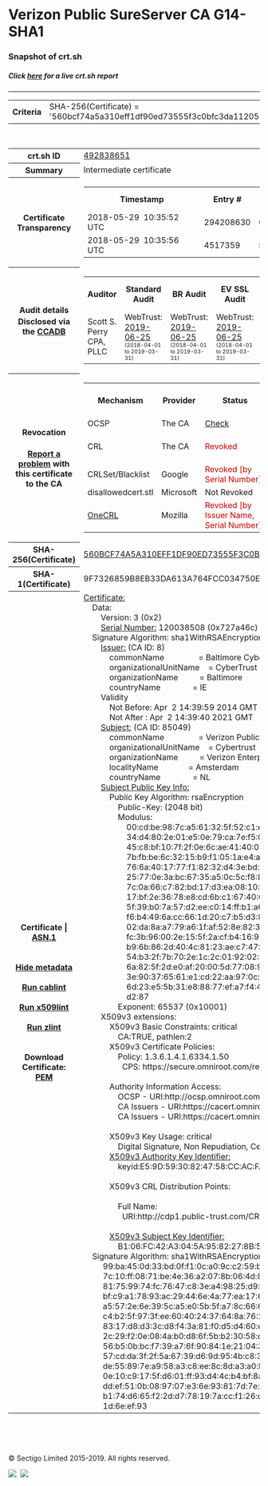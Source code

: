# Verizon Public SureServer CA G14-SHA1
### Snapshot of crt.sh
##### Click [here](https://crt.sh/?q=560BCF74A5A310EFF1DF90ED73555F3C0BFC3DA1120594D2DB21DF0B2EDFBADB) for a live crt.sh report

---
<!DOCTYPE HTML PUBLIC "-//W3C//DTD HTML 4.0 Transitional//EN">
<HTML>

<BODY>

<TABLE>
  <TR>
    <TH class="outer">Criteria</TH>
    <TD class="outer">SHA-256(Certificate) = '560bcf74a5a310eff1df90ed73555f3c0bfc3da1120594d2db21df0b2edfbadb'</TD>
  </TR>
</TABLE>
<BR>
<TABLE>
  <TR>
    <TH class="outer">crt.sh ID</TH>
    <TD class="outer"><A href="?id=492838651">492838651</A></TD>
  </TR>
  <TR>
    <TH class="outer">Summary</TH>
    <TD class="outer">Intermediate certificate</TD>
  </TR>
  <TR>
    <TH class="outer">Certificate<BR>Transparency</TH>
    <TD class="outer">
<TABLE class="options" style="margin-left:0px">
  <TR>
    <TH>Timestamp</TH>
    <TH>Entry #</TH>
    <TH>Log Operator</TH>
    <TH>Log URL</TH>
  </TR>
  <TR>
    <TD>2018-05-29&nbsp; <FONT class="small">10:35:52 UTC</FONT></TD>
    <TD>294208630</TD>
    <TD>Google</TD>
    <TD>https://ct.googleapis.com/rocketeer</TD>
  </TR>
  <TR>
    <TD>2018-05-29&nbsp; <FONT class="small">10:35:56 UTC</FONT></TD>
    <TD>4517359</TD>
    <TD>Sectigo</TD>
    <TD>https://dodo.ct.comodo.com</TD>
  </TR>
</TABLE>
    </TD>
  </TR>
  <TR>
    <TH class="outer">Audit details<BR>
      <DIV class="small" style="padding-top:3px">Disclosed via the
        <A href="//ccadb-public.secure.force.com/mozilla/PublicAllIntermediateCerts" target="_blank">CCADB</A></DIV>
    </TH>
    <TD class="outer">
<TABLE class="options" style="margin-left:0px">
  <TR>
    <TH>Auditor</TH>
    <TH>Standard Audit</TH>
    <TH>BR Audit</TH>
    <TH>EV SSL Audit</TH>
    <TH>Documents</TH>
    <TH>CCADB</TH>
    <TH>Root Owner / Certificate</TH>
  </TR>
  <TR>
    <TD style="vertical-align:middle">Scott S. Perry CPA, PLLC</TD>
    <TD>WebTrust:
      <A href="https://www.cpacanada.ca/generichandlers/CPACHandler.ashx?attachmentid=230845" target="_blank">2019-06-25</A>
      <BR><FONT style="font-size:8pt">(2018-04-01 to 2019-03-31)</FONT></TD>
    <TD>WebTrust:
      <A href="https://www.cpacanada.ca/generichandlers/CPACHandler.ashx?attachmentid=230846" target="_blank">2019-06-25</A>
      <BR><FONT style="font-size:8pt">(2018-04-01 to 2019-03-31)</FONT></TD>
    <TD>WebTrust:
      <A href="https://www.cpacanada.ca/generichandlers/CPACHandler.ashx?attachmentid=230847" target="_blank">2019-06-25</A>
      <BR><FONT style="font-size:8pt">(2018-04-01 to 2019-03-31)</FONT></TD>
    <TD>
      <A href="https://content.digicert.com/wp-content/uploads/2019/04/DigiCert_CP_v418.pdf" target="blank">CP</A>
      <A href="https://content.digicert.com/wp-content/uploads/2019/04/DigiCert_CPS_v418.pdf" target="blank">CPS</A>
    </TD>
    <TD><A href="//ccadb.force.com/0011J00001FxjuAQAR" target="_blank">0011J00001FxjuAQAR</A></TD>
    <TD><A href="/?id=76">DigiCert</A></TD>
  </TR>
</TABLE>
    </TD>
  </TR>
  <TR>
    <TH class="outer">Revocation<BR><BR>
      <DIV class="small" style="padding-top:3px"><A href="?id=492838651&opt=problemreporting">Report a problem</A> with<BR>this certificate to the CA</DIV></TH>
    <TD class="outer">
      <TABLE class="options" style="margin-left:0px">
        <TR>
          <TH>Mechanism</TH>
          <TH>Provider</TH>
          <TH>Status</TH>
          <TH>Revocation Date</TH>
          <TH>Last Observed in CRL</TH>
          <TH>Last Checked <SPAN style="color:#CC0000;vertical-align:middle;font-size:70%;font-weight:normal">(Error)</SPAN></TH>
        </TR>
        <TR>
          <TD>OCSP</TD>
          <TD>The CA</TD>
          <TD><A href="?id=492838651&opt=ocsp">Check</A></TD>
          <TD><SPAN style="color:#888888">?</SPAN></TD>
          <TD><SPAN style="color:#888888">n/a</SPAN></TD>
          <TD><SPAN style="color:#888888">?</SPAN></TD>
        </TR>
        <TR>
          <TD>CRL</TD>
          <TD>The CA</TD>
          <TD><SPAN style="color:#CC0000">Revoked</SPAN></TD><TD>2018-07-25&nbsp; <FONT class="small">16:49:39 UTC</FONT></TD><TD>2019-11-27&nbsp; <FONT class="small">00:33:19 UTC</FONT></TD><TD>2019-12-04&nbsp; <FONT class="small">20:05:09 UTC</FONT></TD>
        </TR>
        <TR>
          <TD>CRLSet/Blacklist</TD>
          <TD>Google</TD>
          <TD><SPAN style="color:#CC0000">Revoked [by Serial Number]</SPAN></TD>
          <TD><SPAN style="color:#888888">n/a</SPAN></TD>
          <TD><SPAN style="color:#888888">n/a</SPAN></TD>
          <TD><SPAN style="color:#888888">n/a</SPAN></TD>
        </TR>
        <TR>
          <TD>disallowedcert.stl</TD>
          <TD>Microsoft</TD>
          <TD>Not Revoked</TD>
          <TD><SPAN style="color:#888888">n/a</SPAN></TD>
          <TD><SPAN style="color:#888888">n/a</SPAN></TD>
          <TD><SPAN style="color:#888888">n/a</SPAN></TD>
        </TR>
        <TR>
          <TD><A href="/mozilla-onecrl" target="_blank">OneCRL</A></TD>
          <TD>Mozilla</TD>
          <TD><SPAN style="color:#CC0000">Revoked [by Issuer Name, Serial Number]</SPAN></TD><TD>2018-08-17&nbsp; <FONT class="small">22:24:14 UTC</FONT></TD>
          <TD><SPAN style="color:#888888">n/a</SPAN></TD>
          <TD><SPAN style="color:#888888">n/a</SPAN></TD>
        </TR>
      </TABLE>
    </TD>
  </TR>
  <TR>
    <TH class="outer">SHA-256(Certificate)</TH>
    <TD class="outer"><A href="//censys.io/certificates/560bcf74a5a310eff1df90ed73555f3c0bfc3da1120594d2db21df0b2edfbadb">560BCF74A5A310EFF1DF90ED73555F3C0BFC3DA1120594D2DB21DF0B2EDFBADB</A></TD>
  </TR>
  <TR>
    <TH class="outer">SHA-1(Certificate)</TH>
    <TD class="outer">9F7326859B8EB33DA613A764FCC034750EC5C6D0</TD>
  </TR>
  <TR>
    <TH class="outer">Certificate | <A href="?asn1=492838651">ASN.1</A>
      <SPAN class="small"><BR>
      <BR><BR><A href="?id=492838651&opt=nometadata">Hide metadata</A>
      <BR><BR><A href="?id=492838651&opt=cablint">Run cablint</A>
      <BR><BR><A href="?id=492838651&opt=x509lint">Run x509lint</A>
      <BR><BR><A href="?id=492838651&opt=zlint">Run zlint</A>
      <BR><BR><BR>Download Certificate: <A href="?d=492838651">PEM</A>
      </SPAN>
    </TH>
    <TD class="text"><A href="?d=492838651">Certificate:</A><BR>&nbsp;&nbsp;&nbsp;&nbsp;Data:<BR>&nbsp;&nbsp;&nbsp;&nbsp;&nbsp;&nbsp;&nbsp;&nbsp;Version:&nbsp;3&nbsp;(0x2)<BR>&nbsp;&nbsp;&nbsp;&nbsp;&nbsp;&nbsp;&nbsp;&nbsp;<A href="?serial=0727a46c">Serial&nbsp;Number:</A>&nbsp;120038508&nbsp;(0x727a46c)<BR>&nbsp;&nbsp;&nbsp;&nbsp;Signature&nbsp;Algorithm:&nbsp;sha1WithRSAEncryption<BR>&nbsp;&nbsp;&nbsp;&nbsp;&nbsp;&nbsp;&nbsp;&nbsp;<A href="?caid=8">Issuer:</A> <SPAN class="small">(CA ID: 8)</SPAN><BR>&nbsp;&nbsp;&nbsp;&nbsp;&nbsp;&nbsp;&nbsp;&nbsp;&nbsp;&nbsp;&nbsp;&nbsp;commonName&nbsp;&nbsp;&nbsp;&nbsp;&nbsp;&nbsp;&nbsp;&nbsp;&nbsp;&nbsp;&nbsp;&nbsp;&nbsp;&nbsp;&nbsp;&nbsp;=&nbsp;Baltimore&nbsp;CyberTrust&nbsp;Root<BR>&nbsp;&nbsp;&nbsp;&nbsp;&nbsp;&nbsp;&nbsp;&nbsp;&nbsp;&nbsp;&nbsp;&nbsp;organizationalUnitName&nbsp;&nbsp;&nbsp;&nbsp;=&nbsp;CyberTrust<BR>&nbsp;&nbsp;&nbsp;&nbsp;&nbsp;&nbsp;&nbsp;&nbsp;&nbsp;&nbsp;&nbsp;&nbsp;organizationName&nbsp;&nbsp;&nbsp;&nbsp;&nbsp;&nbsp;&nbsp;&nbsp;&nbsp;&nbsp;=&nbsp;Baltimore<BR>&nbsp;&nbsp;&nbsp;&nbsp;&nbsp;&nbsp;&nbsp;&nbsp;&nbsp;&nbsp;&nbsp;&nbsp;countryName&nbsp;&nbsp;&nbsp;&nbsp;&nbsp;&nbsp;&nbsp;&nbsp;&nbsp;&nbsp;&nbsp;&nbsp;&nbsp;&nbsp;&nbsp;=&nbsp;IE<BR>&nbsp;&nbsp;&nbsp;&nbsp;&nbsp;&nbsp;&nbsp;&nbsp;Validity<BR>&nbsp;&nbsp;&nbsp;&nbsp;&nbsp;&nbsp;&nbsp;&nbsp;&nbsp;&nbsp;&nbsp;&nbsp;Not&nbsp;Before:&nbsp;Apr&nbsp;&nbsp;2&nbsp;14:39:59&nbsp;2014&nbsp;GMT<BR>&nbsp;&nbsp;&nbsp;&nbsp;&nbsp;&nbsp;&nbsp;&nbsp;&nbsp;&nbsp;&nbsp;&nbsp;Not&nbsp;After&nbsp;:&nbsp;Apr&nbsp;&nbsp;2&nbsp;14:39:40&nbsp;2021&nbsp;GMT<BR>&nbsp;&nbsp;&nbsp;&nbsp;&nbsp;&nbsp;&nbsp;&nbsp;<A href="?caid=85049">Subject:</A> <SPAN class="small">(CA ID: 85049)</SPAN><BR>&nbsp;&nbsp;&nbsp;&nbsp;&nbsp;&nbsp;&nbsp;&nbsp;&nbsp;&nbsp;&nbsp;&nbsp;commonName&nbsp;&nbsp;&nbsp;&nbsp;&nbsp;&nbsp;&nbsp;&nbsp;&nbsp;&nbsp;&nbsp;&nbsp;&nbsp;&nbsp;&nbsp;&nbsp;=&nbsp;Verizon&nbsp;Public&nbsp;SureServer&nbsp;CA&nbsp;G14-SHA1<BR>&nbsp;&nbsp;&nbsp;&nbsp;&nbsp;&nbsp;&nbsp;&nbsp;&nbsp;&nbsp;&nbsp;&nbsp;organizationalUnitName&nbsp;&nbsp;&nbsp;&nbsp;=&nbsp;Cybertrust<BR>&nbsp;&nbsp;&nbsp;&nbsp;&nbsp;&nbsp;&nbsp;&nbsp;&nbsp;&nbsp;&nbsp;&nbsp;organizationName&nbsp;&nbsp;&nbsp;&nbsp;&nbsp;&nbsp;&nbsp;&nbsp;&nbsp;&nbsp;=&nbsp;Verizon&nbsp;Enterprise&nbsp;Solutions<BR>&nbsp;&nbsp;&nbsp;&nbsp;&nbsp;&nbsp;&nbsp;&nbsp;&nbsp;&nbsp;&nbsp;&nbsp;localityName&nbsp;&nbsp;&nbsp;&nbsp;&nbsp;&nbsp;&nbsp;&nbsp;&nbsp;&nbsp;&nbsp;&nbsp;&nbsp;&nbsp;=&nbsp;Amsterdam<BR>&nbsp;&nbsp;&nbsp;&nbsp;&nbsp;&nbsp;&nbsp;&nbsp;&nbsp;&nbsp;&nbsp;&nbsp;countryName&nbsp;&nbsp;&nbsp;&nbsp;&nbsp;&nbsp;&nbsp;&nbsp;&nbsp;&nbsp;&nbsp;&nbsp;&nbsp;&nbsp;&nbsp;=&nbsp;NL<BR>&nbsp;&nbsp;&nbsp;&nbsp;&nbsp;&nbsp;&nbsp;&nbsp;<A href="?spkisha256=12c3b1afcc80b56d095c74c4cb972f10188562d2d3db193469ab45b081891f86">Subject&nbsp;Public&nbsp;Key&nbsp;Info:</A><BR>&nbsp;&nbsp;&nbsp;&nbsp;&nbsp;&nbsp;&nbsp;&nbsp;&nbsp;&nbsp;&nbsp;&nbsp;Public&nbsp;Key&nbsp;Algorithm:&nbsp;rsaEncryption<BR>&nbsp;&nbsp;&nbsp;&nbsp;&nbsp;&nbsp;&nbsp;&nbsp;&nbsp;&nbsp;&nbsp;&nbsp;&nbsp;&nbsp;&nbsp;&nbsp;Public-Key:&nbsp;(2048&nbsp;bit)<BR>&nbsp;&nbsp;&nbsp;&nbsp;&nbsp;&nbsp;&nbsp;&nbsp;&nbsp;&nbsp;&nbsp;&nbsp;&nbsp;&nbsp;&nbsp;&nbsp;Modulus:<BR>&nbsp;&nbsp;&nbsp;&nbsp;&nbsp;&nbsp;&nbsp;&nbsp;&nbsp;&nbsp;&nbsp;&nbsp;&nbsp;&nbsp;&nbsp;&nbsp;&nbsp;&nbsp;&nbsp;&nbsp;00:cd:be:98:7c:a5:61:32:5f:52:c1:ea:c6:00:54:<BR>&nbsp;&nbsp;&nbsp;&nbsp;&nbsp;&nbsp;&nbsp;&nbsp;&nbsp;&nbsp;&nbsp;&nbsp;&nbsp;&nbsp;&nbsp;&nbsp;&nbsp;&nbsp;&nbsp;&nbsp;34:d4:80:2e:01:e5:0e:79:ca:7e:f5:0e:87:27:23:<BR>&nbsp;&nbsp;&nbsp;&nbsp;&nbsp;&nbsp;&nbsp;&nbsp;&nbsp;&nbsp;&nbsp;&nbsp;&nbsp;&nbsp;&nbsp;&nbsp;&nbsp;&nbsp;&nbsp;&nbsp;45:c8:bf:10:7f:2f:0e:6c:ae:41:40:0b:b2:45:e1:<BR>&nbsp;&nbsp;&nbsp;&nbsp;&nbsp;&nbsp;&nbsp;&nbsp;&nbsp;&nbsp;&nbsp;&nbsp;&nbsp;&nbsp;&nbsp;&nbsp;&nbsp;&nbsp;&nbsp;&nbsp;7b:fb:be:6c:32:15:b9:f1:05:1a:e4:ac:f4:e9:9c:<BR>&nbsp;&nbsp;&nbsp;&nbsp;&nbsp;&nbsp;&nbsp;&nbsp;&nbsp;&nbsp;&nbsp;&nbsp;&nbsp;&nbsp;&nbsp;&nbsp;&nbsp;&nbsp;&nbsp;&nbsp;76:6a:40:17:77:f1:82:32:d4:3e:bd:d4:9e:98:80:<BR>&nbsp;&nbsp;&nbsp;&nbsp;&nbsp;&nbsp;&nbsp;&nbsp;&nbsp;&nbsp;&nbsp;&nbsp;&nbsp;&nbsp;&nbsp;&nbsp;&nbsp;&nbsp;&nbsp;&nbsp;25:77:0e:3a:bc:67:35:a5:0c:5c:f8:8a:80:f6:2a:<BR>&nbsp;&nbsp;&nbsp;&nbsp;&nbsp;&nbsp;&nbsp;&nbsp;&nbsp;&nbsp;&nbsp;&nbsp;&nbsp;&nbsp;&nbsp;&nbsp;&nbsp;&nbsp;&nbsp;&nbsp;7c:0a:66:c7:82:bd:17:d3:ea:08:10:71:52:04:44:<BR>&nbsp;&nbsp;&nbsp;&nbsp;&nbsp;&nbsp;&nbsp;&nbsp;&nbsp;&nbsp;&nbsp;&nbsp;&nbsp;&nbsp;&nbsp;&nbsp;&nbsp;&nbsp;&nbsp;&nbsp;17:bf:2e:36:78:e8:cd:6b:c1:67:40:6f:38:96:e3:<BR>&nbsp;&nbsp;&nbsp;&nbsp;&nbsp;&nbsp;&nbsp;&nbsp;&nbsp;&nbsp;&nbsp;&nbsp;&nbsp;&nbsp;&nbsp;&nbsp;&nbsp;&nbsp;&nbsp;&nbsp;5f:39:b0:7a:57:d2:ee:c0:14:ff:b1:a6:95:75:dd:<BR>&nbsp;&nbsp;&nbsp;&nbsp;&nbsp;&nbsp;&nbsp;&nbsp;&nbsp;&nbsp;&nbsp;&nbsp;&nbsp;&nbsp;&nbsp;&nbsp;&nbsp;&nbsp;&nbsp;&nbsp;f6:b4:49:6a:cc:66:1d:20:c7:b5:d3:8c:51:70:44:<BR>&nbsp;&nbsp;&nbsp;&nbsp;&nbsp;&nbsp;&nbsp;&nbsp;&nbsp;&nbsp;&nbsp;&nbsp;&nbsp;&nbsp;&nbsp;&nbsp;&nbsp;&nbsp;&nbsp;&nbsp;02:da:8a:a7:79:a6:1f:af:52:8e:82:3e:c0:89:74:<BR>&nbsp;&nbsp;&nbsp;&nbsp;&nbsp;&nbsp;&nbsp;&nbsp;&nbsp;&nbsp;&nbsp;&nbsp;&nbsp;&nbsp;&nbsp;&nbsp;&nbsp;&nbsp;&nbsp;&nbsp;fc:3b:96:00:2e:15:5f:2a:cf:b4:16:96:b7:96:6c:<BR>&nbsp;&nbsp;&nbsp;&nbsp;&nbsp;&nbsp;&nbsp;&nbsp;&nbsp;&nbsp;&nbsp;&nbsp;&nbsp;&nbsp;&nbsp;&nbsp;&nbsp;&nbsp;&nbsp;&nbsp;b9:6b:86:2d:40:4c:81:23:ae:c7:47:7b:f4:9f:06:<BR>&nbsp;&nbsp;&nbsp;&nbsp;&nbsp;&nbsp;&nbsp;&nbsp;&nbsp;&nbsp;&nbsp;&nbsp;&nbsp;&nbsp;&nbsp;&nbsp;&nbsp;&nbsp;&nbsp;&nbsp;54:b3:2f:7b:70:2e:1c:2c:01:92:02:0f:17:d1:2e:<BR>&nbsp;&nbsp;&nbsp;&nbsp;&nbsp;&nbsp;&nbsp;&nbsp;&nbsp;&nbsp;&nbsp;&nbsp;&nbsp;&nbsp;&nbsp;&nbsp;&nbsp;&nbsp;&nbsp;&nbsp;6a:82:5f:2d:e0:af:20:00:5d:77:08:93:17:27:9c:<BR>&nbsp;&nbsp;&nbsp;&nbsp;&nbsp;&nbsp;&nbsp;&nbsp;&nbsp;&nbsp;&nbsp;&nbsp;&nbsp;&nbsp;&nbsp;&nbsp;&nbsp;&nbsp;&nbsp;&nbsp;3e:90:37:65:61:e1:cd:22:aa:97:0c:d9:6f:45:7d:<BR>&nbsp;&nbsp;&nbsp;&nbsp;&nbsp;&nbsp;&nbsp;&nbsp;&nbsp;&nbsp;&nbsp;&nbsp;&nbsp;&nbsp;&nbsp;&nbsp;&nbsp;&nbsp;&nbsp;&nbsp;6d:23:e5:5b:31:e8:88:77:ef:a7:f4:46:25:5d:ce:<BR>&nbsp;&nbsp;&nbsp;&nbsp;&nbsp;&nbsp;&nbsp;&nbsp;&nbsp;&nbsp;&nbsp;&nbsp;&nbsp;&nbsp;&nbsp;&nbsp;&nbsp;&nbsp;&nbsp;&nbsp;d2:87<BR>&nbsp;&nbsp;&nbsp;&nbsp;&nbsp;&nbsp;&nbsp;&nbsp;&nbsp;&nbsp;&nbsp;&nbsp;&nbsp;&nbsp;&nbsp;&nbsp;Exponent:&nbsp;65537&nbsp;(0x10001)<BR>&nbsp;&nbsp;&nbsp;&nbsp;&nbsp;&nbsp;&nbsp;&nbsp;X509v3&nbsp;extensions:<BR>&nbsp;&nbsp;&nbsp;&nbsp;&nbsp;&nbsp;&nbsp;&nbsp;&nbsp;&nbsp;&nbsp;&nbsp;X509v3&nbsp;Basic&nbsp;Constraints:&nbsp;critical<BR>&nbsp;&nbsp;&nbsp;&nbsp;&nbsp;&nbsp;&nbsp;&nbsp;&nbsp;&nbsp;&nbsp;&nbsp;&nbsp;&nbsp;&nbsp;&nbsp;CA:TRUE,&nbsp;pathlen:2<BR>&nbsp;&nbsp;&nbsp;&nbsp;&nbsp;&nbsp;&nbsp;&nbsp;&nbsp;&nbsp;&nbsp;&nbsp;X509v3&nbsp;Certificate&nbsp;Policies:&nbsp;<BR>&nbsp;&nbsp;&nbsp;&nbsp;&nbsp;&nbsp;&nbsp;&nbsp;&nbsp;&nbsp;&nbsp;&nbsp;&nbsp;&nbsp;&nbsp;&nbsp;Policy:&nbsp;1.3.6.1.4.1.6334.1.50<BR>&nbsp;&nbsp;&nbsp;&nbsp;&nbsp;&nbsp;&nbsp;&nbsp;&nbsp;&nbsp;&nbsp;&nbsp;&nbsp;&nbsp;&nbsp;&nbsp;&nbsp;&nbsp;CPS:&nbsp;https://secure.omniroot.com/repository<BR><BR>&nbsp;&nbsp;&nbsp;&nbsp;&nbsp;&nbsp;&nbsp;&nbsp;&nbsp;&nbsp;&nbsp;&nbsp;Authority&nbsp;Information&nbsp;Access:&nbsp;<BR>&nbsp;&nbsp;&nbsp;&nbsp;&nbsp;&nbsp;&nbsp;&nbsp;&nbsp;&nbsp;&nbsp;&nbsp;&nbsp;&nbsp;&nbsp;&nbsp;OCSP&nbsp;-&nbsp;URI:http://ocsp.omniroot.com/baltimoreroot<BR>&nbsp;&nbsp;&nbsp;&nbsp;&nbsp;&nbsp;&nbsp;&nbsp;&nbsp;&nbsp;&nbsp;&nbsp;&nbsp;&nbsp;&nbsp;&nbsp;CA&nbsp;Issuers&nbsp;-&nbsp;URI:https://cacert.omniroot.com/baltimoreroot.crt<BR>&nbsp;&nbsp;&nbsp;&nbsp;&nbsp;&nbsp;&nbsp;&nbsp;&nbsp;&nbsp;&nbsp;&nbsp;&nbsp;&nbsp;&nbsp;&nbsp;CA&nbsp;Issuers&nbsp;-&nbsp;URI:https://cacert.omniroot.com/baltimoreroot.der<BR><BR>&nbsp;&nbsp;&nbsp;&nbsp;&nbsp;&nbsp;&nbsp;&nbsp;&nbsp;&nbsp;&nbsp;&nbsp;X509v3&nbsp;Key&nbsp;Usage:&nbsp;critical<BR>&nbsp;&nbsp;&nbsp;&nbsp;&nbsp;&nbsp;&nbsp;&nbsp;&nbsp;&nbsp;&nbsp;&nbsp;&nbsp;&nbsp;&nbsp;&nbsp;Digital&nbsp;Signature,&nbsp;Non&nbsp;Repudiation,&nbsp;Certificate&nbsp;Sign,&nbsp;CRL&nbsp;Sign<BR>&nbsp;&nbsp;&nbsp;&nbsp;&nbsp;&nbsp;&nbsp;&nbsp;&nbsp;&nbsp;&nbsp;&nbsp;<A href="?ski=e59d5930824758ccacfa085436867b3ab5044df0">X509v3&nbsp;Authority&nbsp;Key&nbsp;Identifier:</A><BR>&nbsp;&nbsp;&nbsp;&nbsp;&nbsp;&nbsp;&nbsp;&nbsp;&nbsp;&nbsp;&nbsp;&nbsp;&nbsp;&nbsp;&nbsp;&nbsp;keyid:E5:9D:59:30:82:47:58:CC:AC:FA:08:54:36:86:7B:3A:B5:04:4D:F0<BR><BR>&nbsp;&nbsp;&nbsp;&nbsp;&nbsp;&nbsp;&nbsp;&nbsp;&nbsp;&nbsp;&nbsp;&nbsp;X509v3&nbsp;CRL&nbsp;Distribution&nbsp;Points:&nbsp;<BR><BR>&nbsp;&nbsp;&nbsp;&nbsp;&nbsp;&nbsp;&nbsp;&nbsp;&nbsp;&nbsp;&nbsp;&nbsp;&nbsp;&nbsp;&nbsp;&nbsp;Full&nbsp;Name:<BR>&nbsp;&nbsp;&nbsp;&nbsp;&nbsp;&nbsp;&nbsp;&nbsp;&nbsp;&nbsp;&nbsp;&nbsp;&nbsp;&nbsp;&nbsp;&nbsp;&nbsp;&nbsp;URI:http://cdp1.public-trust.com/CRL/Omniroot2025.crl<BR><BR>&nbsp;&nbsp;&nbsp;&nbsp;&nbsp;&nbsp;&nbsp;&nbsp;&nbsp;&nbsp;&nbsp;&nbsp;<A href="?ski=b106fc42a3045a9582278b5519deb1cdd0814817">X509v3&nbsp;Subject&nbsp;Key&nbsp;Identifier:</A><BR>&nbsp;&nbsp;&nbsp;&nbsp;&nbsp;&nbsp;&nbsp;&nbsp;&nbsp;&nbsp;&nbsp;&nbsp;&nbsp;&nbsp;&nbsp;&nbsp;B1:06:FC:42:A3:04:5A:95:82:27:8B:55:19:DE:B1:CD:D0:81:48:17<BR>&nbsp;&nbsp;&nbsp;&nbsp;Signature&nbsp;Algorithm:&nbsp;sha1WithRSAEncryption<BR>&nbsp;&nbsp;&nbsp;&nbsp;&nbsp;&nbsp;&nbsp;&nbsp;&nbsp;99:ba:45:0d:33:bd:0f:f1:0c:a0:9c:c2:59:bb:e9:a2:5f:98:<BR>&nbsp;&nbsp;&nbsp;&nbsp;&nbsp;&nbsp;&nbsp;&nbsp;&nbsp;7c:10:ff:08:71:be:4e:36:a2:07:8b:06:4d:83:f8:31:57:a6:<BR>&nbsp;&nbsp;&nbsp;&nbsp;&nbsp;&nbsp;&nbsp;&nbsp;&nbsp;81:75:99:74:fc:76:47:c8:3e:a4:98:25:d9:6e:c9:54:01:ac:<BR>&nbsp;&nbsp;&nbsp;&nbsp;&nbsp;&nbsp;&nbsp;&nbsp;&nbsp;bf:c9:a1:78:93:ac:29:44:6e:4a:77:ea:17:69:dd:9a:e9:5f:<BR>&nbsp;&nbsp;&nbsp;&nbsp;&nbsp;&nbsp;&nbsp;&nbsp;&nbsp;a5:57:2e:6e:39:5c:a5:e0:5b:5f:a7:8c:66:65:75:b8:b3:3b:<BR>&nbsp;&nbsp;&nbsp;&nbsp;&nbsp;&nbsp;&nbsp;&nbsp;&nbsp;c4:b2:5f:97:3f:ee:60:40:24:37:64:8a:76:21:ef:f3:59:ac:<BR>&nbsp;&nbsp;&nbsp;&nbsp;&nbsp;&nbsp;&nbsp;&nbsp;&nbsp;83:17:d8:d3:3c:d8:f4:3a:81:f0:d5:d4:60:e4:49:d1:ca:6f:<BR>&nbsp;&nbsp;&nbsp;&nbsp;&nbsp;&nbsp;&nbsp;&nbsp;&nbsp;2c:29:f2:0e:08:4a:b0:d8:6f:5b:b2:30:58:d7:94:da:e8:b1:<BR>&nbsp;&nbsp;&nbsp;&nbsp;&nbsp;&nbsp;&nbsp;&nbsp;&nbsp;56:b5:0b:bc:f7:39:a7:6f:90:84:1e:21:04:3c:8c:8d:77:75:<BR>&nbsp;&nbsp;&nbsp;&nbsp;&nbsp;&nbsp;&nbsp;&nbsp;&nbsp;57:cd:da:3f:2f:5a:67:39:d6:9d:95:4b:c8:3c:1f:d6:b8:4a:<BR>&nbsp;&nbsp;&nbsp;&nbsp;&nbsp;&nbsp;&nbsp;&nbsp;&nbsp;de:55:89:7e:a9:58:a3:c8:ee:8c:8d:a3:a0:bd:db:56:70:8a:<BR>&nbsp;&nbsp;&nbsp;&nbsp;&nbsp;&nbsp;&nbsp;&nbsp;&nbsp;0e:10:c9:17:5f:d6:01:ff:93:d4:4c:b4:bf:8a:84:7b:6e:a1:<BR>&nbsp;&nbsp;&nbsp;&nbsp;&nbsp;&nbsp;&nbsp;&nbsp;&nbsp;dd:ef:51:0b:08:97:07:e3:6e:93:81:7d:7e:b3:02:46:1b:1d:<BR>&nbsp;&nbsp;&nbsp;&nbsp;&nbsp;&nbsp;&nbsp;&nbsp;&nbsp;b1:74:d6:65:f2:2d:d7:78:19:7a:cc:f1:26:dd:36:ec:09:2c:<BR>&nbsp;&nbsp;&nbsp;&nbsp;&nbsp;&nbsp;&nbsp;&nbsp;&nbsp;1d:6e:ef:93<BR>    </TD>
  </TR>
</TABLE>

  <BR><BR><BR>

  <P class="copyright">&copy; Sectigo Limited 2015-2019. All rights reserved.</P>
  <DIV>
    <A href="https://sectigo.com/"><IMG src="/sectigo_s.png"></A>
    &nbsp;<A href="https://github.com/crtsh"><IMG src="/GitHub-Mark-32px.png"></A>
  </DIV>
</BODY>
</HTML>
